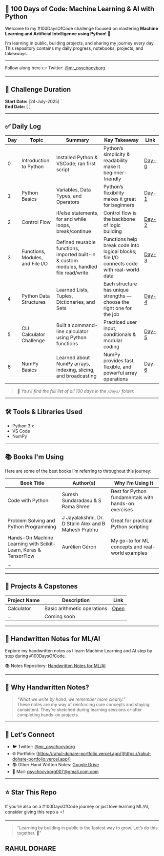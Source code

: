 ## 🧠 100 Days of Code: Machine Learning & AI with Python

Welcome to my #100DaysOfCode challenge focused on mastering **Machine Learning and Artificial Intelligence using Python**! 🚀

I’m learning in public, building projects, and sharing my journey every day. This repository contains my daily progress, notebooks, projects, and takeaways.

---

Follow along here 👉 Twitter: [@mr_psychocyborg](https://twitter.com/mr_psychocyborg)

---

## 📅 Challenge Duration

**Start Date:** [24-July-2025]  
**End Date:** [ ]  

---

## ✅ Daily Log

| Day | Topic                               | Summary                                                 | Key Takeaway                                                 | Link                 |
|-----|-------------------------------------|---------------------------------------------------------|--------------------------------------------------------------|----------------------|
| 0	  | Introduction to Python	            | Installed Python & VSCode; ran first script	          | Python’s simplicity & readability make it beginner-friendly  | [Day-0](Days/Day-0/) |
| 1   | Python Basics                       | Variables, Data Types, and Operators                    | Python’s flexibility makes it great for beginners            | [Day-1](Days/Day-1/) |
| 2   | Control Flow                        | if/else statements, for and while loops, break/continue | Control flow is the backbone of logic building               | [Day-2](Days/Day-2/) |
| 3   | Functions, Modules, and File I/O    | Defined reusable functions, imported built-in & custom modules, handled file read/write | Functions help break code into logical blocks; file I/O connects code with real-world data | [Day-3](Days/Day-3/) |
| 4   | Python Data Structures              | Learned Lists, Tuples, Dictionaries, and Sets           | Each structure has unique strengths — choose the right one for the job | [Day-4](Days/Day-4/) |
| 5   | CLI Calculator Challenge            | Built a command-line calculator using Python functions  | Practiced user input, conditionals & modular coding          | [Day-5](Days/Day-5/) |
| 6   | NumPy Basics                        | Learned about NumPy arrays, indexing, slicing, and broadcasting | NumPy provides fast, flexible, and powerful array operations | [Day-6](Days/Day-6/)  |


> 📌 *You’ll find the full list of all 100 days in the `/Days/` folder.*

---

## 🛠️ Tools & Libraries Used

- Python 3.x
- VS Code
- NumPy

---

## 📚 Books I'm Using

Here are some of the best books I’m referring to throughout this journey:

| Book Title                                                      | Author(s)                                            | Why I’m Using It                                       |
|-----------------------------------------------------------------|------------------------------------------------------|--------------------------------------------------------|
| Code with Python                                                | Suresh Sundaradasu & S Rama Shree                    | Best for Python fundamentals with hands-on exercises   |
| Problem Solving and Python Programming                          | J Jayalakshmi, Dr. D Stalin Alex and B Mahesh Prabhu | Great for practical Python scripting                   |
| Hands-On Machine Learning with Scikit-Learn, Keras & TensorFlow | Aurélien Géron                                       | My go-to for ML concepts and real-world examples       |
| ...                                                             |                                                      |                                                        |

---

## 🧩 Projects & Capstones

| Project Name | Description                 | Link       |
|--------------|-----------------------------|------------|
| Calculator   | Basic arithmetic operations | [Open](Days/Day-5/Calculator.py)   |
| ...          | Coming soon                 |            |

---

## 🧠 Handwritten Notes for ML/AI
Explore my handwritten notes as I learn Machine Learning and AI step by step during #100DaysOfCode.

📚 Notes Repository: [Handwritten Notes for ML/AI](https://drive.google.com/drive/folders/1VphGLzo6hrv3pPvGR9A53L1hxn_4mC76?usp=sharing)

---

## 📝 Why Handwritten Notes?

> *“What we write by hand, we remember more clearly.”*  
These notes are my way of reinforcing core concepts and staying consistent. They’re sketched during learning sessions or after completing hands-on projects.

---

## 🤝 Let's Connect

- 🐦 Twitter: [@mr_psychocyborg](https://twitter.com/mr_psychocyborg)
- 🌐 Portfolio: [https://rahul-dohare-portfolio.vercel.app/](https://rahul-dohare-portfolio.vercel.app/)
- 📚 Other Hand Written Notes: [Google Drive](https://drive.google.com/drive/folders/1ATt5iqlyuuoxx-BiTmAXQBDJk5KYae-A?usp=sharing)
- 💌 Mail: psychocyborg007@gmail.com.com

---

## ⭐️ Star This Repo

If you're also on a #100DaysOfCode journey or just love learning ML/AI, consider giving this repo a ⭐️!

---

> “Learning by building in public is the fastest way to grow. Let’s do this together. 💪”




## RAHUL DOHARE
